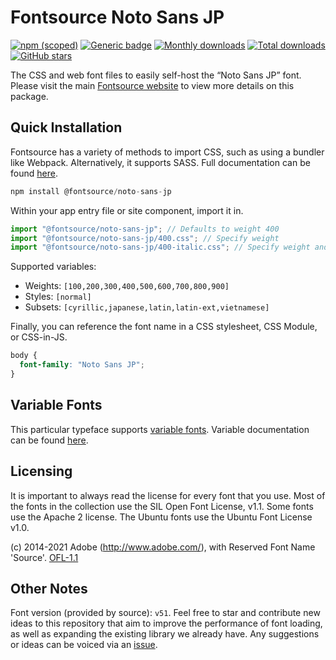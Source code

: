 # Fontsource Noto Sans JP

[![npm (scoped)](https://img.shields.io/npm/v/@fontsource/noto-sans-jp?color=brightgreen)](https://www.npmjs.com/package/@fontsource/noto-sans-jp) [![Generic badge](https://img.shields.io/badge/fontsource-passing-brightgreen)](https://github.com/fontsource/fontsource) [![Monthly downloads](https://badgen.net/npm/dm/@fontsource/noto-sans-jp)](https://github.com/fontsource/fontsource) [![Total downloads](https://badgen.net/npm/dt/@fontsource/noto-sans-jp)](https://github.com/fontsource/fontsource) [![GitHub stars](https://img.shields.io/github/stars/fontsource/fontsource.svg?style=social&label=Star)](https://github.com/fontsource/fontsource/stargazers)

The CSS and web font files to easily self-host the “Noto Sans JP” font. Please visit the main [Fontsource website](https://fontsource.org/fonts/noto-sans-jp) to view more details on this package.

## Quick Installation

Fontsource has a variety of methods to import CSS, such as using a bundler like Webpack. Alternatively, it supports SASS. Full documentation can be found [here](https://fontsource.org/docs/getting-started/introduction).

```javascript
npm install @fontsource/noto-sans-jp
```

Within your app entry file or site component, import it in.

```javascript
import "@fontsource/noto-sans-jp"; // Defaults to weight 400
import "@fontsource/noto-sans-jp/400.css"; // Specify weight
import "@fontsource/noto-sans-jp/400-italic.css"; // Specify weight and style

```

Supported variables:
- Weights: `[100,200,300,400,500,600,700,800,900]`
- Styles: `[normal]`
- Subsets: `[cyrillic,japanese,latin,latin-ext,vietnamese]`

Finally, you can reference the font name in a CSS stylesheet, CSS Module, or CSS-in-JS.

```css
body {
  font-family: "Noto Sans JP";
}
```

## Variable Fonts

This particular typeface supports [variable fonts](https://developer.mozilla.org/en-US/docs/Web/CSS/CSS_Fonts/Variable_Fonts_Guide).
Variable documentation can be found [here](https://fontsource.org/docs/getting-started/variable).

## Licensing
It is important to always read the license for every font that you use.
Most of the fonts in the collection use the SIL Open Font License, v1.1. Some fonts use the Apache 2 license. The Ubuntu fonts use the Ubuntu Font License v1.0.

(c) 2014-2021 Adobe (http://www.adobe.com/), with Reserved Font Name 'Source'.
[OFL-1.1](http://scripts.sil.org/OFL)

## Other Notes
Font version (provided by source): `v51`.
Feel free to star and contribute new ideas to this repository that aim to improve the performance of font loading, as well as expanding the existing library we already have. Any suggestions or ideas can be voiced via an [issue](https://github.com/fontsource/fontsource/issues).
